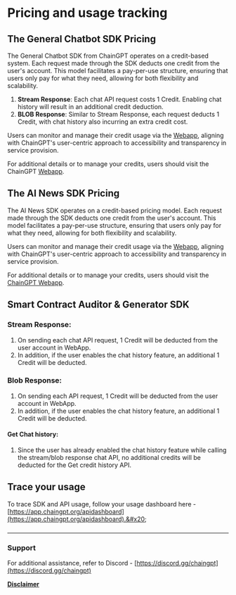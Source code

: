 # Pricing and usage tracking

## The General Chatbot SDK  Pricing

The General Chatbot SDK from ChainGPT operates on a credit-based system. Each request made through the SDK deducts one credit from the user's account. This model facilitates a pay-per-use structure, ensuring that users only pay for what they need, allowing for both flexibility and scalability.&#x20;

1. **Stream Response**: Each chat API request costs 1 Credit. Enabling chat history will result in an additional credit deduction.
2. **BLOB Response**: Similar to Stream Response, each request deducts 1 Credit, with chat history also incurring an extra credit cost.

Users can monitor and manage their credit usage via the [Webapp](https://app.chaingpt.org/), aligning with ChainGPT's user-centric approach to accessibility and transparency in service provision.&#x20;

For additional details or to manage your credits, users should visit the ChainGPT [Webapp](https://app.chaingpt.org/).

## The AI News SDK Pricing

The AI News SDK operates on a credit-based pricing model. Each request made through the SDK deducts one credit from the user's account. This model facilitates a pay-per-use structure, ensuring that users only pay for what they need, allowing for both flexibility and scalability.&#x20;

Users can monitor and manage their credit usage via the [Webapp](https://app.chaingpt.org/), aligning with ChainGPT's user-centric approach to accessibility and transparency in service provision.&#x20;

For additional details or to manage your credits, users should visit the [ChainGPT Webapp](https://app.chaingpt.org/).



## Smart Contract Auditor & Generator SDK

### Stream Response:

1. On sending each chat API request, 1 Credit will be deducted from the user account in WebApp.&#x20;
2. In addition, if the user enables the chat history feature, an additional 1 Credit will be deducted.

### Blob Response:

1. On sending each API request, 1 Credit will be deducted from the user account in WebApp.&#x20;
2. In addition, if the user enables the chat history feature, an additional 1 Credit will be deducted.

#### Get Chat history:

1. Since the user has already enabled the chat history feature while calling the stream/blob response chat API, no additional credits will be deducted for the Get credit history API.

## Trace your usage&#x20;

To trace SDK  and API usage, follow your usage dashboard here - [https://app.chaingpt.org/apidashboard](https://app.chaingpt.org/apidashboard).&#x20;

###

***

### Support

For additional assistance, refer to Discord - [https://discord.gg/chaingpt](https://discord.gg/chaingpt)

[**Disclaimer**](../../misc/legal-docs/disclaimer.md)
